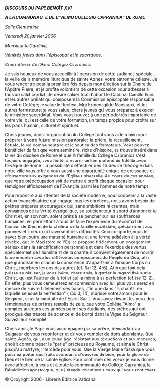 ***DISCOURS DU PAPE BENOÎT XVI***

***À LA COMMUNAUTÉ DE L’"ALMO COLLEGIO CAPRANICA" DE ROME***

*Salle Clémentine*

*Vendredi 20 janvier 2006*

*Monsieur le Cardinal,*

*Vénérés frères dans l'épiscopat et le sacerdoce,*

*Chers élèves de l'Almo Collegio Capranica,*

Je suis heureux de vous accueillir à l'occasion de cette audience spéciale, la veille de la mémoire liturgique de sainte Agnès, votre patronne céleste. Je vous rencontre pour la première fois depuis mon élection sur la Chaire de l'Apôtre Pierre, et je profite volontiers de cette occasion pour adresser à tous un salut cordial. Je désire saluer tout d'abord le Cardinal Camillo Ruini et les autres prélats qui composent la Commission épiscopale responsable de votre Collège; je salue le Recteur, Mgr Ermenegildo Manicardi, et les autres formateurs; je vous salue, chers jeunes qui vous préparez à exercer le ministère sacerdotal. Vous vous trouvez à une période très importante de votre vie, qui est celle de votre formation, un temps propice pour croître sur les plans humain, culturel et spirituel.

Chers jeunes, dans l'organisation du Collège tout vous aide à bien vous préparer à votre future mission pastorale:  la prière, le recueillement, l'étude, la vie communautaire et le soutien des formateurs. Vous pouvez bénéficier du fait que votre séminaire, riche d'histoire, se trouve inséré dans la vie du diocèse de Rome et que la famille du Collège Capranica s'est toujours engagée, avec fierté, à nourrir un lien profond de fidélité avec l'Evêque de Rome. La possibilité d'effectuer des études de théologie dans notre ville vous offre à vous aussi une opportunité unique de croissance et d'ouverture aux exigences de l'Eglise universelle. Au cours de ces années, que votre préoccupation soit de mettre à profit chaque occasion pour témoigner efficacement de l'Evangile parmi les hommes de notre temps.

Pour répondre aux attentes de la société moderne, pour coopérer à la vaste action évangélisatrice qui engage tous les chrétiens, nous avons besoin de prêtres préparés et courageux qui, sans ambitions ni craintes, mais convaincus de la Vérité évangélique, se soucient tout d'abord d'annoncer le Christ et, en son nom, soient prêts à se pencher sur les souffrances humaines, en permettant à tous de faire l'expérience du réconfort de l'amour de Dieu et de la chaleur de la famille ecclésiale, spécialement aux pauvres et à ceux qui traversent des difficultés. Ceci comporte, vous le savez bien, outre une maturité humaine et une ferme adhésion à la vérité révélée, que le Magistère de l'Eglise propose fidèlement, un engagement sérieux dans la sanctification personnelle et dans l'exercice des vertus, spécialement de l'humilité et de la charité; il convient également de nourrir la communion avec les différentes composantes du Peuple de Dieu, afin que grandisse en chacun la conscience d'appartenir à l'unique Corps du Christ, membres les uns des autres (cf. *Rm* 12, 4-6). Afin que tout cela puisse se réaliser, je vous invite, chers amis, à garder le regard fixé sur le Christ, qui est l'auteur de la foi et qui la mène à sa perfection (cf. *He* 12, 2). En effet, plus vous demeurerez en communion avec lui, plus vous serez en mesure de suivre fidèlement ses traces, afin que dans "la charité, en laquelle se noue la perfection" ( *Col* 3, 14), mûrisse votre amour pour le Seigneur, sous la conduite de l'Esprit Saint. Vous avez devant les yeux des témoignages de prêtres remplis de zèle, que votre Collège "Almo" a comptés au cours des années parmi ses étudiants, des prêtres qui ont prodigué des trésors de science et de bonté dans la Vigne du Seigneur. Suivez leur exemple!

Chers amis, le Pape vous accompagne par sa prière, demandant au Seigneur de vous réconforter et de vous combler de dons abondants. Que sainte Agnès, qui, à un jeune âge, résistant aux séductions et aux menaces, choisit comme trésor la "perle" précieuse du Royaume, et aima le Christ jusqu'au martyre, intercède pour vous. Que la Vierge Marie fasse que vous puissiez porter des fruits abondants d'oeuvres de bien, pour la gloire de Dieu et le bien de la sainte Eglise. Pour confirmer ces voeux je vous donne avec affection, à vous et à toute la communauté du Collège Capranica, la Bénédiction apostolique, que j'étends volontiers à ceux qui vous sont chers.

© Copyright 2006 - Libreria Editrice Vaticana